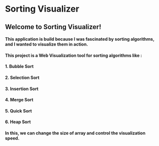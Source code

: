 # Sorting Visualizer

## Welcome to Sorting Visualizer! 

#### This application is build because I was fascinated by sorting algorithms, and I wanted to visualize them in action.

#### This project is a Web Visualization tool for sorting algorithms like :

#### 1. Bubble Sort
#### 2. Selection Sort
#### 3. Insertion Sort
#### 4. Merge Sort
#### 5. Quick Sort
#### 6. Heap Sort

#### In this, we can change the size of array and control the visualization speed.
